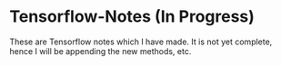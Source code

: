 # Tensorflow-Notes (In Progress)

These are Tensorflow notes which I have made. It is not yet complete, hence I will be appending the new methods, etc.
